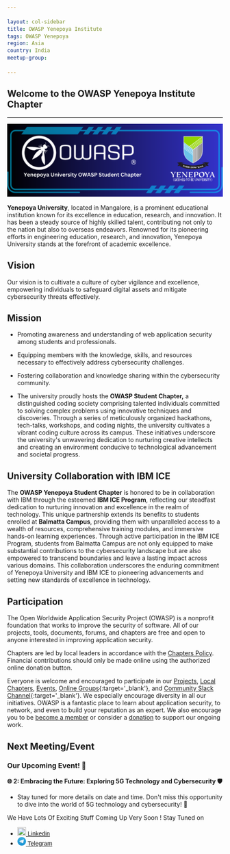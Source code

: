 ```yaml
---

layout: col-sidebar
title: OWASP Yenepoya Institute
tags: OWASP Yenepoya
region: Asia
country: India
meetup-group:

---
```




## Welcome to the OWASP Yenepoya Institute Chapter
---
<!--![OWASP Yenepoya](/assets/images/KiranOwasp2.png) -->
<img src="assets/images//KiranOwasp2.png" style="width:70vw"/>

**Yenepoya University**, located in Mangalore, is a prominent educational institution known for its excellence in education, research, and innovation. It has been a steady source of highly skilled talent, contributing not only to the nation but also to overseas endeavors. Renowned for its pioneering efforts in engineering education, research, and innovation, Yenepoya University stands at the forefront of academic excellence.

## Vision

Our vision is to cultivate a culture of cyber vigilance and excellence, empowering individuals to safeguard digital assets and mitigate cybersecurity threats effectively.

## Mission

- Promoting awareness and understanding of web application security among students and professionals.
- Equipping members with the knowledge, skills, and resources necessary to effectively address cybersecurity challenges.
- Fostering collaboration and knowledge sharing within the cybersecurity community.
  
- The university proudly hosts the **OWASP Student Chapter,** a distinguished coding society comprising talented individuals committed to solving complex problems using innovative techniques and discoveries. Through a series of meticulously organized hackathons, tech-talks, workshops, and coding nights, the university cultivates a vibrant coding culture across its campus. These initiatives underscore the university's unwavering dedication to nurturing creative intellects and creating an environment conducive to technological advancement and societal progress.

## University Collaboration with IBM ICE

The **OWASP Yenepoya Student Chapter** is honored to be in collaboration with IBM through the esteemed **IBM ICE Program**, reflecting our steadfast dedication to nurturing innovation and excellence in the realm of technology. This unique partnership extends its benefits to students enrolled at **Balmatta Campus**, providing them with unparalleled access to a wealth of resources, comprehensive training modules, and immersive hands-on learning experiences. Through active participation in the IBM ICE Program, students from Balmatta Campus are not only equipped to make substantial contributions to the cybersecurity landscape but are also empowered to transcend boundaries and leave a lasting impact across various domains. This collaboration underscores the enduring commitment of Yenepoya University and IBM ICE to pioneering advancements and setting new standards of excellence in technology.

## Participation
The Open Worldwide Application Security Project (OWASP) is a nonprofit foundation that works to improve the security of software. All of our projects, tools, documents, forums, and chapters are free and open to anyone interested in improving application security. 

Chapters are led by local leaders in accordance with the [Chapters Policy](/www-policy/operational/chapters). Financial contributions should only be made online using the authorized online donation button. 

Everyone is welcome and encouraged to participate in our [Projects](/projects/), [Local Chapters](/chapters/), [Events](/events/), [Online Groups](https://groups.google.com/a/owasp.com/){:target='_blank'}, and [Community Slack Channel](https://owasp.slack.com/){:target='_blank'}. We especially encourage diversity in all our initiatives. OWASP is a fantastic place to learn about application security, to network, and even to build your reputation as an expert. We also encourage you to be [become a member](/membership/) or consider a [donation](/donate/) to support our ongoing work.

Next Meeting/Event <!-- You should keep this section as it will populate your meetup events -->
---------------------
### Our Upcoming Event! 🌟
**🌐 2: Embracing the Future: Exploring 5G Technology and Cybersecurity 🛡️**
- Stay tuned for more details on date and time. Don't miss this opportunity to dive into the world of 5G technology and cybersecurity! 🚀 

We Have Lots Of Exciting Stuff Coming Up Very Soon ! Stay Tuned on 
-  <a href="https://www.linkedin.com/company/owasp-yenepoya/" target="_blank" > <img width = "20" height = "20" src ="https://owasp.org/www-chapter-thapar-institute-of-engineering-and-technology/assets/images/linkedin-brands.svg"/>  <span style = "font-family:sans-serif"> Linkedin </span></a> <br/>
-  <a href="https://t.me/owasp_yenepoya" target="_blank" > <img width = "20" height = "20" src ="./assets/images/Telegram_logo.svg.webp"/>  <span style = "font-family:sans-serif">Telegram</span></a> <br/>

